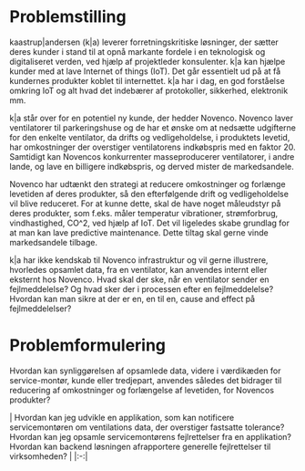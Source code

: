 <a name="top"></a>
# Problemstilling

kaastrup|andersen (k|a) leverer forretningskritiske løsninger, der sætter deres kunder i stand til at opnå markante fordele i en teknologisk og digitaliseret verden, ved hjælp af projektleder konsulenter.
k|a kan hjælpe kunder med at lave Internet of things (IoT). Det går essentielt  ud på at få kundernes produkter koblet til internettet. k|a har i dag, en god forståelse omkring IoT og alt hvad det indebærer af protokoller, sikkerhed, elektronik mm. 

k|a står over for en potentiel ny kunde, der hedder Novenco. Novenco laver ventilatorer til parkeringshuse og de har et ønske om at nedsætte udgifterne for den enkelte ventilator, da drifts og vedligeholdelse, i produktets levetid, har omkostninger der overstiger ventilatorens indkøbspris med en faktor 20. Samtidigt kan Novencos konkurrenter masseproducerer ventilatorer, i andre lande, og lave en billigere indkøbspris, og derved mister de markedsandele.

Novenco har udtænkt den strategi at reducere omkostninger og forlænge levetiden af deres produkter, så den efterfølgende drift og vedligeholdelse vil blive reduceret. For at kunne dette, skal de have noget måleudstyr på deres produkter, som f.eks. måler temperatur vibrationer, strømforbrug, vindhastighed, CO^2, ved hjælp af IoT. Det vil ligeledes skabe grundlag for at man kan lave predictive maintenance. Dette tiltag skal gerne vinde markedsandele tilbage.

k|a har ikke kendskab til Novenco infrastruktur og vil gerne illustrere, hvorledes opsamlet data, fra en ventilator, kan anvendes internt eller eksternt hos Novenco. Hvad skal der ske, når en ventilator sender en fejlmeddelelse? Og hvad sker der i processen efter en fejlmeddelelse? Hvordan kan man sikre at der er en, en til en, cause and effect på fejlmeddelelser? 

# Problemformulering

Hvordan kan synliggørelsen af opsamlede data, videre i værdikæden for service-montør, kunde eller tredjepart, anvendes således det bidrager til reducering af omkostninger og forlængelse af levetiden, for Novencos produkter?


| Hvordan kan jeg udvikle en applikation, som kan notificere servicemontøren om ventilations data, der overstiger fastsatte tolerance?
Hvordan kan jeg opsamle servicemontørens fejlrettelser fra en applikation?
Hvordan kan backend løsningen afrapportere generelle fejlrettelser til virksomheden? |
|:-:|
